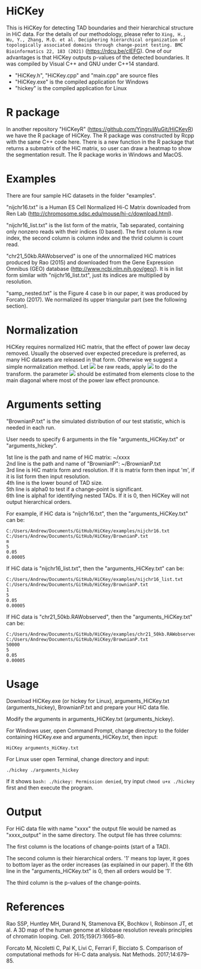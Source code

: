 # HiCKey

This is HiCKey for detecting TAD boundaries and their hierarchical structure in HiC data. For the details of our methodology, please refer to ```Xing, H., Wu, Y., Zhang, M.Q. et al. Deciphering hierarchical organization of topologically associated domains through change-point testing. BMC Bioinformatics 22, 183 (2021)``` (https://rdcu.be/clEFG). One of our advantages is that HiCKey outputs p-values of the detected boundaries. It was compiled by Visual C++ and GNU under C++14 standard.
- "HiCKey.h", "HiCKey.cpp" and "main.cpp" are source files
- "HiCKey.exe" is the compiled application for Windows
- "hickey" is the compiled application for Linux

# R package

In another repository "HiCKeyR" (https://github.com/YingruWuGit/HiCKeyR) we have the R package of HiCKey. The R package was constructed by Rcpp with the same C++ code here. There is a new function in the R package that returns a submatrix of the HiC matrix, so user can draw a heatmap to show the segmentation result. The R package works in Windows and MacOS.

# Examples

There are four sample HiC datasets in the folder "examples".

"nijchr16.txt" is a Human ES Cell Normalized Hi-C Matrix downloaded from Ren Lab (http://chromosome.sdsc.edu/mouse/hi-c/download.html).

"nijchr16_list.txt" is the list form of the matrix, Tab separated, containing only nonzero reads with their indices (0 based). The first column is row index, the second column is column index and the thrid column is count read.

"chr21_50kb.RAWobserved" is one of the unnormalized HiC matrices produced by Rao (2015) and downloaded from the Gene Expression Omnibus (GEO) database (http://www.ncbi.nlm.nih.gov/geo/). It is in list form similar with "nijchr16_list.txt", just its indices are multiplied by resolution.

"samp_nested.txt" is the Figure 4 case b in our paper, it was produced by Forcato (2017). We normalized its upper triangular part (see the following section).

# Normalization

HiCKey requires normalized HiC matrix, that the effect of power law decay removed. Usually the observed over expected precedure is preferred, as many HiC datasets are released in that form. Otherwise we suggest a simple normalization method. Let <img src="https://render.githubusercontent.com/render/math?math=y_{ij}"> be raw reads, apply <img src="https://render.githubusercontent.com/render/math?math=x_{ij}=y_{ij}/(|i-j|^a)"> to do the transform. the parameter <img src="https://render.githubusercontent.com/render/math?math=a"> should be estimated from elements close to the main diagonal where most of the power law effect pronounce.

# Arguments setting

"BrownianP.txt" is the simulated distribution of our test statistic, which is needed in each run.

User needs to specify 6 arguments in the file "arguments_HiCKey.txt" or "arguments_hickey".

1st line is the path and name of HiC matrix: ~/xxxx \
2nd line is the path and name of "BrownianP": ~/BrownianP.txt \
3rd line is HiC matrix form and resolution. If it is matrix form then input 'm', if it is list form then input resolution. \
4th line is the lower bound of TAD size. \
5th line is alpha0 to test if a change-point is significant. \
6th line is alpha1 for identifying nested TADs. If it is 0, then HiCKey will not output hierarchical orders.

For example, if HiC data is "nijchr16.txt", then the "arguments_HiCKey.txt" can be:
```
C:/Users/Andrew/Documents/GitHub/HiCKey/examples/nijchr16.txt
C:/Users/Andrew/Documents/GitHub/HiCKey/BrownianP.txt
m
5
0.05
0.00005
```
If HiC data is "nijchr16_list.txt", then the "arguments_HiCKey.txt" can be:
```
C:/Users/Andrew/Documents/GitHub/HiCKey/examples/nijchr16_list.txt
C:/Users/Andrew/Documents/GitHub/HiCKey/BrownianP.txt
1
5
0.05
0.00005
```
If HiC data is "chr21_50kb.RAWobserved", then the "arguments_HiCKey.txt" can be:
```
C:/Users/Andrew/Documents/GitHub/HiCKey/examples/chr21_50kb.RAWobserved
C:/Users/Andrew/Documents/GitHub/HiCKey/BrownianP.txt
50000
5
0.05
0.00005
```

# Usage

Download HiCKey.exe (or hickey for Linux), arguments_HiCKey.txt (arguments_hickey), BrownianP.txt and prepare your HiC data file.

Modify the arguments in arguments_HiCKey.txt (arguments_hickey).

For Windows user, open Command Prompt, change directory to the folder containing HiCKey.exe and arguments_HiCKey.txt, then input:
```
HiCKey arguments_HiCKey.txt
```
For Linux user open Terminal, change directory and input:
```
./hickey ./arguments_hickey
```
If it shows ```bash: ./hickey: Permission denied```, try input ```chmod u+x ./hickey``` first and then execute the program.

# Output

For HiC data file with name "xxxx" the output file would be named as "xxxx_output" in the same directory. The output file has three columns:

The first column is the locations of change-points (start of a TAD).

The second column is their hierarchical orders. '1' means top layer, it goes to bottom layer as the order increases (as explained in our paper). If the 6th line in the "arguments_HiCKey.txt" is 0, then all orders would be '1'.

The third column is the p-values of the change-points.

# References

Rao SSP, Huntley MH, Durand N, Stamenova EK, Bochkov I, Robinson JT, et al. A 3D map of the human genome at kilobase resolution reveals principles of chromatin looping. Cell. 2015;159(7):1665–80.

Forcato M, Nicoletti C, Pal K, Livi C, Ferrari F, Bicciato S. Comparison of computational methods for Hi-C data analysis. Nat Methods. 2017;14:679–85.
